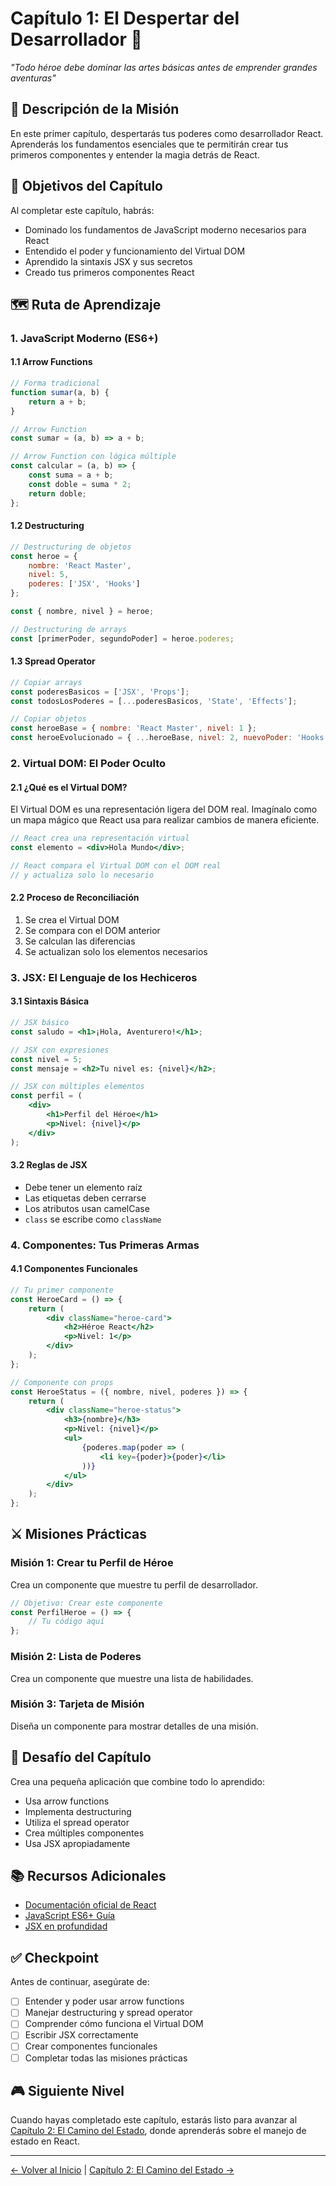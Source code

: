 # Capítulo 1: El Despertar del Desarrollador 🌅

*"Todo héroe debe dominar las artes básicas antes de emprender grandes aventuras"*

## 📖 Descripción de la Misión

En este primer capítulo, despertarás tus poderes como desarrollador React. Aprenderás los fundamentos esenciales que te permitirán crear tus primeros componentes y entender la magia detrás de React.

## 🎯 Objetivos del Capítulo

Al completar este capítulo, habrás:
- Dominado los fundamentos de JavaScript moderno necesarios para React
- Entendido el poder y funcionamiento del Virtual DOM
- Aprendido la sintaxis JSX y sus secretos
- Creado tus primeros componentes React

## 🗺️ Ruta de Aprendizaje

### 1. JavaScript Moderno (ES6+)

#### 1.1 Arrow Functions
```javascript
// Forma tradicional
function sumar(a, b) {
    return a + b;
}

// Arrow Function
const sumar = (a, b) => a + b;

// Arrow Function con lógica múltiple
const calcular = (a, b) => {
    const suma = a + b;
    const doble = suma * 2;
    return doble;
};
```

#### 1.2 Destructuring
```javascript
// Destructuring de objetos
const heroe = {
    nombre: 'React Master',
    nivel: 5,
    poderes: ['JSX', 'Hooks']
};

const { nombre, nivel } = heroe;

// Destructuring de arrays
const [primerPoder, segundoPoder] = heroe.poderes;
```

#### 1.3 Spread Operator
```javascript
// Copiar arrays
const poderesBasicos = ['JSX', 'Props'];
const todosLosPoderes = [...poderesBasicos, 'State', 'Effects'];

// Copiar objetos
const heroeBase = { nombre: 'React Master', nivel: 1 };
const heroeEvolucionado = { ...heroeBase, nivel: 2, nuevoPoder: 'Hooks' };
```

### 2. Virtual DOM: El Poder Oculto

#### 2.1 ¿Qué es el Virtual DOM?
El Virtual DOM es una representación ligera del DOM real. Imagínalo como un mapa mágico que React usa para realizar cambios de manera eficiente.

```jsx
// React crea una representación virtual
const elemento = <div>Hola Mundo</div>;

// React compara el Virtual DOM con el DOM real
// y actualiza solo lo necesario
```

#### 2.2 Proceso de Reconciliación
1. Se crea el Virtual DOM
2. Se compara con el DOM anterior
3. Se calculan las diferencias
4. Se actualizan solo los elementos necesarios

### 3. JSX: El Lenguaje de los Hechiceros

#### 3.1 Sintaxis Básica
```jsx
// JSX básico
const saludo = <h1>¡Hola, Aventurero!</h1>;

// JSX con expresiones
const nivel = 5;
const mensaje = <h2>Tu nivel es: {nivel}</h2>;

// JSX con múltiples elementos
const perfil = (
    <div>
        <h1>Perfil del Héroe</h1>
        <p>Nivel: {nivel}</p>
    </div>
);
```

#### 3.2 Reglas de JSX
- Debe tener un elemento raíz
- Las etiquetas deben cerrarse
- Los atributos usan camelCase
- `class` se escribe como `className`

### 4. Componentes: Tus Primeras Armas

#### 4.1 Componentes Funcionales
```jsx
// Tu primer componente
const HeroeCard = () => {
    return (
        <div className="heroe-card">
            <h2>Héroe React</h2>
            <p>Nivel: 1</p>
        </div>
    );
};

// Componente con props
const HeroeStatus = ({ nombre, nivel, poderes }) => {
    return (
        <div className="heroe-status">
            <h3>{nombre}</h3>
            <p>Nivel: {nivel}</p>
            <ul>
                {poderes.map(poder => (
                    <li key={poder}>{poder}</li>
                ))}
            </ul>
        </div>
    );
};
```

## ⚔️ Misiones Prácticas

### Misión 1: Crear tu Perfil de Héroe
Crea un componente que muestre tu perfil de desarrollador.

```jsx
// Objetivo: Crear este componente
const PerfilHeroe = () => {
    // Tu código aquí
};
```

### Misión 2: Lista de Poderes
Crea un componente que muestre una lista de habilidades.

### Misión 3: Tarjeta de Misión
Diseña un componente para mostrar detalles de una misión.

## 🎯 Desafío del Capítulo

Crea una pequeña aplicación que combine todo lo aprendido:
- Usa arrow functions
- Implementa destructuring
- Utiliza el spread operator
- Crea múltiples componentes
- Usa JSX apropiadamente

## 📚 Recursos Adicionales

- [Documentación oficial de React](https://react.dev)
- [JavaScript ES6+ Guía](https://developer.mozilla.org/es/docs/Web/JavaScript)
- [JSX en profundidad](https://react.dev/learn#writing-markup-with-jsx)

## ✅ Checkpoint

Antes de continuar, asegúrate de:
- [ ] Entender y poder usar arrow functions
- [ ] Manejar destructuring y spread operator
- [ ] Comprender cómo funciona el Virtual DOM
- [ ] Escribir JSX correctamente
- [ ] Crear componentes funcionales
- [ ] Completar todas las misiones prácticas

## 🎮 Siguiente Nivel

Cuando hayas completado este capítulo, estarás listo para avanzar al [Capítulo 2: El Camino del Estado](/docs/chapters/chapter-2/), donde aprenderás sobre el manejo de estado en React.

---

[← Volver al Inicio](/README.md) | [Capítulo 2: El Camino del Estado →](/docs/chapters/chapter-2/)